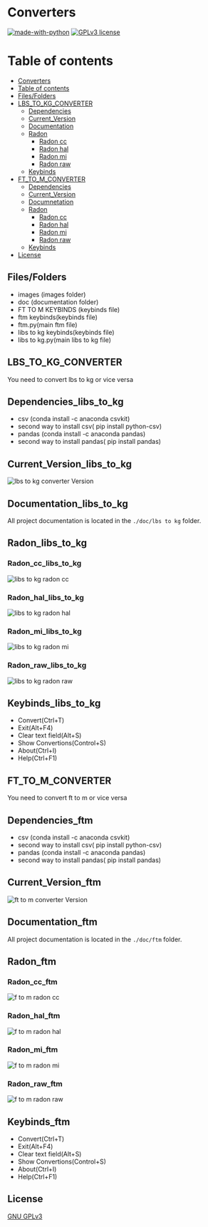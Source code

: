 # Converters


[![made-with-python](https://img.shields.io/badge/Made%20with-Python-1f425f.svg)](https://www.python.org/) [![GPLv3 license](https://img.shields.io/badge/License-GPLv3-blue.svg)](http://perso.crans.org/besson/LICENSE.html)

# Table of contents
<!--ts-->
  * [Converters](#Converters)
  * [Table of contents](#Table_of_contents)
  * [Files/Folders](#Files/Folders)
  * [LBS_TO_KG_CONVERTER](#LBS_TO_KG_CONVERTER)
    * [Dependencies](#Dependencies_libs_to_kg)
    * [Current_Version](#Current_Version_libs_to_kg)
    * [Documentation](#Documentation_libs_to_kg)
    * [Radon](#Radon_libs_to_kg)
      * [Radon cc](#Radon_cc_libs_to_kg)
      * [Radon hal](#Radon_hal_libs_to_kg)
      * [Radon mi](#Radon_mi_libs_to_kg)
      * [Radon raw](#Radon_raw_libs_to_kg)
    * [Keybinds](#Keybinds_libs_to_kg)
  * [FT_TO_M_CONVERTER](#FT_TO_M_CONVERTER)
    * [Dependencies](#Dependencies_ftm)
    * [Current_Version](#Current_Version_ftm)
    * [Documnetation](#Documentation_ftm)
    * [Radon](#Radon_ftm)
      * [Radon cc](#Radon_cc_ftm)
      * [Radon hal](#Radon_hal_ftm)
      * [Radon mi](#Radon_mi_ftm)
      * [Radon raw](#Radon_raw_ftm)
    * [Keybinds](#Keybinds_ftm)
  * [License](#License)
<!--te-->


## Files/Folders
<ul>
  <li> images (images folder) </li>
  <li> doc (documentation folder) </li>
  <li> FT TO M KEYBINDS (keybinds file) </li>
  <li> ftm keybinds(keybinds file) </li>
  <li> ftm.py(main ftm file) </li>
  <li> libs to kg keybinds(keybinds file) </li>
  <li> libs to kg.py(main libs to kg file) </li>
 </ul>

## LBS_TO_KG_CONVERTER

You need to convert lbs to kg or vice versa

## Dependencies_libs_to_kg

<ul>
  <li> csv (conda install -c anaconda csvkit) </li>
  <li> second way to install csv( pip install python-csv) </li>
  <li> pandas (conda install -c anaconda pandas) </li>
  <li> second way to install pandas( pip install pandas) </li>
</ul>

## Current_Version_libs_to_kg

<p><img src ="images/lbs to kg converter.png" title = "lbs to kg converter Version"/> </p>

## Documentation_libs_to_kg

All project documentation is located in the `./doc/lbs to kg`  folder.

## Radon_libs_to_kg

### Radon_cc_libs_to_kg

<p><img src ="images/libs_to_kg radon cc.png" title="libs to kg radon cc"/></p>

### Radon_hal_libs_to_kg

<p><img src ="images/libs_to_kg radon hal.png" title="libs to kg radon hal"/></p>

### Radon_mi_libs_to_kg

<p><img src ="images/libs_to_kg radon mi.png" title="libs to kg radon mi"/></p>

### Radon_raw_libs_to_kg

<p><img src ="images/libs_to_kg radon raw.png" title="libs to kg radon raw"/></p>

## Keybinds_libs_to_kg
<ul>
  <li> Convert(Ctrl+T) </li>
  <li> Exit(Alt+F4) </li>
  <li> Clear text field(Alt+S) </li>
  <li> Show Convertions(Control+S) </li>
  <li> About(Ctrl+I) </li>
  <li> Help(Ctrl+F1) </li>
</ul>

## FT_TO_M_CONVERTER

 You need to convert ft to m or vice versa
 
 ## Dependencies_ftm

 <ul>
  <li> csv (conda install -c anaconda csvkit) </li>
  <li> second way to install csv( pip install python-csv) </li>
  <li> pandas (conda install -c anaconda pandas) </li>
  <li> second way to install pandas( pip install pandas) </li>
</ul>
 
## Current_Version_ftm
 
 <p><img src ="images/ft to m.png" title = "ft to m converter Version"/> </p>

 ## Documentation_ftm

All project documentation is located in the `./doc/ftm`  folder.

## Radon_ftm

### Radon_cc_ftm

<p><img src ="images/ftm radon cc.png" title="f to m radon cc"/></p>

### Radon_hal_ftm

<p><img src ="images/ftm radon hal.png" title="f to m radon hal"/></p>

### Radon_mi_ftm

<p><img src ="images/ftm radon mi.png" title="f to m radon mi"/></p>

### Radon_raw_ftm

<p><img src ="images/ftm radon raw.png" title="f to m radon raw"/></p>

## Keybinds_ftm
<ul>
  <li> Convert(Ctrl+T) </li>
  <li> Exit(Alt+F4) </li>
  <li> Clear text field(Alt+S) </li>
  <li> Show Convertions(Control+S) </li>
  <li> About(Ctrl+I) </li>
  <li> Help(Ctrl+F1) </li>
</ul>

 
## License
[GNU GPLv3](https://choosealicense.com/licenses/gpl-3.0/)
